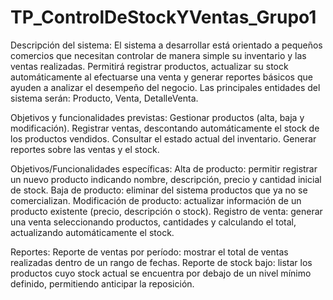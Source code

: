 # TP_ControlDeStockYVentas_Grupo1
Descripción del sistema: El sistema a desarrollar está orientado a pequeños comercios que necesitan controlar de manera simple su inventario y las ventas realizadas. Permitirá registrar productos, actualizar su stock automáticamente al efectuarse una venta y generar reportes básicos que ayuden a analizar el desempeño del negocio.
Las principales entidades del sistema serán: Producto, Venta, DetalleVenta. 

Objetivos y funcionalidades previstas: 
Gestionar productos (alta, baja y modificación).
Registrar ventas, descontando automáticamente el stock de los productos vendidos.
Consultar el estado actual del inventario.
Generar reportes sobre las ventas y el stock.

Objetivos/Funcionalidades específicas: 
Alta de producto: permitir registrar un nuevo producto indicando nombre, descripción, precio y cantidad inicial de stock.
Baja de producto: eliminar del sistema productos que ya no se comercializan.
Modificación de producto: actualizar información de un producto existente (precio, descripción o stock).
Registro de venta: generar una venta seleccionando productos, cantidades y calculando el total, actualizando automáticamente el stock.

Reportes: 
Reporte de ventas por período: mostrar el total de ventas realizadas dentro de un rango de fechas. 
Reporte de stock bajo: listar los productos cuyo stock actual se encuentra por debajo de un nivel mínimo definido, permitiendo anticipar la reposición.
